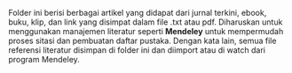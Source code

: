 Folder ini berisi berbagai artikel yang didapat dari jurnal terkini, ebook, buku, klip, dan link yang disimpat dalam file .txt atau pdf. Diharuskan untuk menggunakan manajemen literatur seperti **Mendeley** untuk mempermudah proses sitasi dan pembuatan daftar pustaka. Dengan kata lain, semua file referensi literatur disimpan di folder ini dan diimport atau di watch dari program Mendeley.